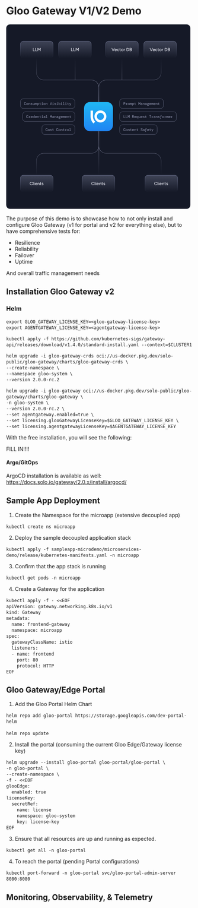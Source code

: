 # Gloo Gateway V1/V2 Demo

![](images/1.png)

The purpose of this demo is to showcase how to not only install and configure Gloo Gateway (v1 for portal and v2 for everything else), but to have comprehensive tests for:

- Resilience
- Reliability
- Failover
- Uptime

And overall traffic management needs

## Installation Gloo Gateway v2

### Helm
```
export GLOO_GATEWAY_LICENSE_KEY=<gloo-gateway-license-key>
export AGENTGATEWAY_LICENSE_KEY=<agentgateway-license-key>
```

```
kubectl apply -f https://github.com/kubernetes-sigs/gateway-api/releases/download/v1.4.0/standard-install.yaml --context=$CLUSTER1
```

```
helm upgrade -i gloo-gateway-crds oci://us-docker.pkg.dev/solo-public/gloo-gateway/charts/gloo-gateway-crds \
--create-namespace \
--namespace gloo-system \
--version 2.0.0-rc.2
```

```
helm upgrade -i gloo-gateway oci://us-docker.pkg.dev/solo-public/gloo-gateway/charts/gloo-gateway \
-n gloo-system \
--version 2.0.0-rc.2 \
--set agentgateway.enabled=true \
--set licensing.glooGatewayLicenseKey=$GLOO_GATEWAY_LICENSE_KEY \
--set licensing.agentgatewayLicenseKey=$AGENTGATEWAY_LICENSE_KEY
```

With the free installation, you will see the following:

FILL IN!!!!


#### Argo/GitOps

ArgoCD installation is available as well: https://docs.solo.io/gateway/2.0.x/install/argocd/

## Sample App Deployment

1. Create the Namespace for the microapp (extensive decoupled app)
```
kubectl create ns microapp
```

2. Deploy the sample decoupled application stack
```
kubectl apply -f sampleapp-microdemo/microservices-demo/release/kubernetes-manifests.yaml -n microapp
```

3. Confirm that the app stack is running
```
kubectl get pods -n microapp
```

4. Create a Gateway for the application

```
kubectl apply -f - <<EOF
apiVersion: gateway.networking.k8s.io/v1
kind: Gateway
metadata:
  name: frontend-gateway
  namespace: microapp
spec:
  gatewayClassName: istio
  listeners:
  - name: frontend
    port: 80
    protocol: HTTP
EOF
```

## Gloo Gateway/Edge Portal

1. Add the Gloo Portal Helm Chart
```
helm repo add gloo-portal https://storage.googleapis.com/dev-portal-helm

helm repo update
```

2. Install the portal (consuming the current Gloo Edge/Gateway license key)
```
helm upgrade --install gloo-portal gloo-portal/gloo-portal \
-n gloo-portal \
--create-namespace \
-f - <<EOF
glooEdge:
  enabled: true
licenseKey:
  secretRef:
    name: license
    namespace: gloo-system
    key: license-key
EOF
```

3. Ensure that all resources are up and running as expected.
```
kubectl get all -n gloo-portal
```

4. To reach the portal (pending Portal configurations)
```
kubectl port-forward -n gloo-portal svc/gloo-portal-admin-server 8080:8080
```

## Monitoring, Observability, & Telemetry